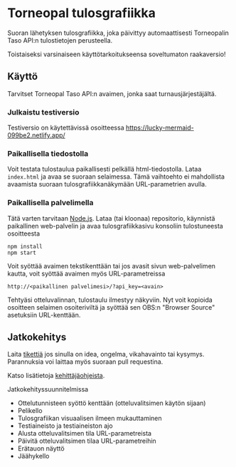 # Torneopal tulosgrafiikka

Suoran lähetyksen tulosgrafiikka, joka päivittyy automaattisesti Torneopalin Taso API:n tulostietojen perusteella.

Toistaiseksi varsinaiseen käyttötarkoitukseensa soveltumaton raakaversio!

## Käyttö

Tarvitset Torneopal Taso API:n avaimen, jonka saat turnausjärjestäjältä.

### Julkaistu testiversio

Testiversio on käytettävissä osoitteessa https://lucky-mermaid-099be2.netlify.app/

### Paikallisella tiedostolla

Voit testata tulostaulua paikallisesti pelkällä html-tiedostolla. Lataa `index.html` ja avaa se suoraan selaimessa. Tämä vaihtoehto ei mahdollista avaamista suoraan tulosgrafiikkanäkymään URL-parametrien avulla.

### Paikallisella palvelimella

Tätä varten tarvitaan [Node.js](https://nodejs.org/). Lataa (tai kloonaa) repositorio, käynnistä paikallinen web-palvelin ja avaa tulosgrafiikkasivu konsoliin tulostuneesta osoitteesta

    npm install
    npm start

Voit syöttää avaimen tekstikenttään tai jos avasit sivun web-palvelimen kautta, voit syöttää avaimen myös URL-parametreissa

    http://<paikallinen palvelimesi>/?api_key=<avain>

Tehtyäsi otteluvalinnan, tulostaulu ilmestyy näkyviin. Nyt voit kopioida osoitteen selaimen osoiteriviltä ja syöttää sen OBS:n "Browser Source" asetuksiin URL-kenttään.

## Jatkokehitys

Laita [tikettiä](https://github.com/terotil/torneopal-live-scoreboard/issues) jos sinulla on idea, ongelma, vikahavainto tai kysymys. Parannuksia voi laittaa myös suoraan pull requestina.

Katso lisätietoja [kehittäjäohjeista](CONTRIBUTING.md).

Jatkokehityssuunnitelmissa

- Ottelutunnisteen syöttö kenttään (otteluvalitsimen käytön sijaan)
- Pelikello
- Tulosgrafiikan visuaalisen ilmeen mukauttaminen
- Testiaineisto ja testiaineiston ajo
- Alusta otteluvalitsimen tila URL-parametreista
- Päivitä otteluvalitsimen tilaa URL-parametreihin
- Erätauon näyttö
- Jäähykello
